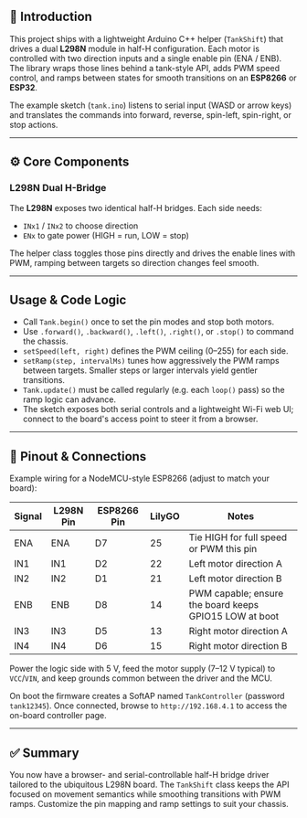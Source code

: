 ## 📌 Introduction

This project ships with a lightweight Arduino C++ helper (`TankShift`) that drives a dual **L298N** module in half-H configuration. Each motor is controlled with two direction inputs and a single enable pin (ENA / ENB). The library wraps those lines behind a tank-style API, adds PWM speed control, and ramps between states for smooth transitions on an **ESP8266** or **ESP32**.

The example sketch (`tank.ino`) listens to serial input (WASD or arrow keys) and translates the commands into forward, reverse, spin-left, spin-right, or stop actions.

---

## ⚙️ Core Components

### L298N Dual H-Bridge
The **L298N** exposes two identical half-H bridges. Each side needs:

- `INx1` / `INx2` to choose direction
- `ENx` to gate power (HIGH = run, LOW = stop)

The helper class toggles those pins directly and drives the enable lines with PWM, ramping between targets so direction changes feel smooth.

---

## Usage & Code Logic

- Call `Tank.begin()` once to set the pin modes and stop both motors.
- Use `.forward()`, `.backward()`, `.left()`, `.right()`, or `.stop()` to command the chassis.
- `setSpeed(left, right)` defines the PWM ceiling (0–255) for each side.
- `setRamp(step, intervalMs)` tunes how aggressively the PWM ramps between targets. Smaller steps or larger intervals yield gentler transitions.
- `Tank.update()` must be called regularly (e.g. each `loop()` pass) so the ramp logic can advance.
- The sketch exposes both serial controls and a lightweight Wi-Fi web UI; connect to the board's access point to steer it from a browser.

---

## 🔌 Pinout & Connections

Example wiring for a NodeMCU-style ESP8266 (adjust to match your board):

| Signal | L298N Pin | ESP8266 Pin | LilyGO | Notes |
| ------ | --------- | ----------- | ----- | ----- |
| ENA    | ENA       | D7          | 25   | Tie HIGH for full speed or PWM this pin |
| IN1    | IN1       | D2          | 22   | Left motor direction A |
| IN2    | IN2       | D1          | 21   | Left motor direction B |
| ENB    | ENB       | D8          | 14   | PWM capable; ensure the board keeps GPIO15 LOW at boot |
| IN3    | IN3       | D5          | 13   | Right motor direction A |
| IN4    | IN4       | D6          | 15   | Right motor direction B |

Power the logic side with 5 V, feed the motor supply (7–12 V typical) to `VCC`/`VIN`, and keep grounds common between the driver and the MCU.

On boot the firmware creates a SoftAP named `TankController` (password `tank12345`). Once connected, browse to `http://192.168.4.1` to access the on-board controller page.

---

## ✅ Summary

You now have a browser- and serial-controllable half-H bridge driver tailored to the ubiquitous L298N board. The `TankShift` class keeps the API focused on movement semantics while smoothing transitions with PWM ramps. Customize the pin mapping and ramp settings to suit your chassis.

